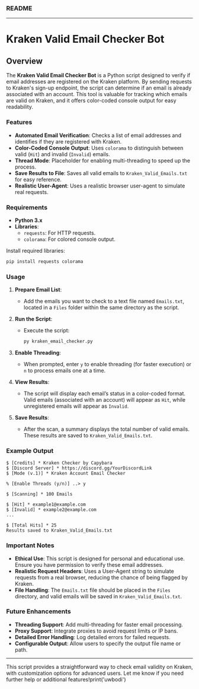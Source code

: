 ### README

---

# Kraken Valid Email Checker Bot

## Overview

The **Kraken Valid Email Checker Bot** is a Python script designed to verify if email addresses are registered on the Kraken platform. By sending requests to Kraken's sign-up endpoint, the script can determine if an email is already associated with an account. This tool is valuable for tracking which emails are valid on Kraken, and it offers color-coded console output for easy readability.

### Features

- **Automated Email Verification**: Checks a list of email addresses and identifies if they are registered with Kraken.
- **Color-Coded Console Output**: Uses `colorama` to distinguish between valid (`Hit`) and invalid (`Invalid`) emails.
- **Thread Mode**: Placeholder for enabling multi-threading to speed up the process.
- **Save Results to File**: Saves all valid emails to `Kraken_Valid_Emails.txt` for easy reference.
- **Realistic User-Agent**: Uses a realistic browser user-agent to simulate real requests.

### Requirements

- **Python 3.x**
- **Libraries**:
  - `requests`: For HTTP requests.
  - `colorama`: For colored console output.

Install required libraries:

```bash
pip install requests colorama
```

### Usage

1. **Prepare Email List**:
   - Add the emails you want to check to a text file named `Emails.txt`, located in a `Files` folder within the same directory as the script.

2. **Run the Script**:
   - Execute the script:
     ```bash
     py kraken_email_checker.py
     ```

3. **Enable Threading**:
   - When prompted, enter `y` to enable threading (for faster execution) or `n` to process emails one at a time.

4. **View Results**:
   - The script will display each email’s status in a color-coded format. Valid emails (associated with an account) will appear as `Hit`, while unregistered emails will appear as `Invalid`.

5. **Save Results**:
   - After the scan, a summary displays the total number of valid emails. These results are saved to `Kraken_Valid_Emails.txt`.

### Example Output

```plaintext
$ [Credits] * Kraken Checker by Capybara
$ [Discord Server] * https://discord.gg/YourDiscordLink
$ [Mode (v.1)] * Kraken Account Email Checker

% [Enable Threads (y/n)] ..> y

$ [Scanning] * 100 Emails

$ [Hit] * example1@example.com
$ [Invalid] * example2@example.com
...

$ [Total Hits] * 25
Results saved to Kraken_Valid_Emails.txt
```

### Important Notes

- **Ethical Use**: This script is designed for personal and educational use. Ensure you have permission to verify these email addresses.
- **Realistic Request Headers**: Uses a User-Agent string to simulate requests from a real browser, reducing the chance of being flagged by Kraken.
- **File Handling**: The `Emails.txt` file should be placed in the `Files` directory, and valid emails will be saved in `Kraken_Valid_Emails.txt`.

### Future Enhancements

- **Threading Support**: Add multi-threading for faster email processing.
- **Proxy Support**: Integrate proxies to avoid request limits or IP bans.
- **Detailed Error Handling**: Log detailed errors for failed requests.
- **Configurable Output**: Allow users to specify the output file name or path.

---

This script provides a straightforward way to check email validity on Kraken, with customization options for advanced users. Let me know if you need further help or additional features!print('uwbodi')